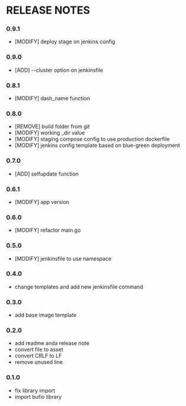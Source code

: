 # RELEASE NOTES

### 0.9.1
* [MODIFY] deploy stage on jenkins config

### 0.9.0
* [ADD] --cluster option on jenkinsfile

### 0.8.1
* [MODIFY] dash_name function

### 0.8.0
* [REMOVE] build folder from git
* [MODIFY] working _dir value
* [MODIFY] staging compose config to use production dockerfile
* [MODIFY] jenkins config template based on blue-green deployment

### 0.7.0
* [ADD] selfupdate function

### 0.6.1
* [MODIFY] app version

### 0.6.0
* [MODIFY] refactor main.go

### 0.5.0
* [MODIFY] jenkinsfile to use namespace
  
### 0.4.0
* change templates and add new jenkinsfile command
  
### 0.3.0
* add base image template

### 0.2.0
* add readme anda release note
* convert file to asset
* convert CRLF to LF
* remove unused line


### 0.1.0
* fix library import
* import bufio library